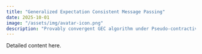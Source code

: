```yaml
---
title: "Generalized Expectation Consistent Message Passing"
date: 2025-10-01
image: "/assets/img/avatar-icon.png"
description: "Provably convergent GEC algorithm under Pseudo-contractive operator constraints"
---
```

Detailed content here.
